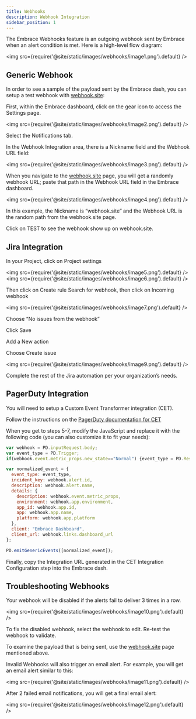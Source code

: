 ```yaml
---
title: Webhooks
description: Webhook Integration
sidebar_position: 1
---
```


The Embrace Webhooks feature is an outgoing webhook sent by Embrace  when an alert condition is met. Here is a high-level flow diagram:

<img src={require('@site/static/images/webhooks/image1.png').default} />

## Generic Webhook

In order to see a sample of the payload sent by the Embrace dash, you can setup a test webhook with [webhook.site](https://webhook.site/):

First, within the Embrace dashboard, click on the gear icon to access the Settings page.

<img src={require('@site/static/images/webhooks/image2.png').default} />

Select the Notifications tab.

In the Webhook Integration area, there is a Nickname field and the Webhook URL field:

<img src={require('@site/static/images/webhooks/image3.png').default} />

When you navigate to the [webhook.site](https://webhook.site/) page, you will get a randomly webhook URL; paste that path in the Webhook URL field in the Embrace dashboard.

<img src={require('@site/static/images/webhooks/image4.png').default} />

In this example, the Nickname is “webhook.site” and the Webhook URL is the random path from the webhook.site page.

Click on TEST to see the webhook show up on webhook.site.

## Jira Integration

In your Project, click on Project settings

<img src={require('@site/static/images/webhooks/image5.png').default} />
<img src={require('@site/static/images/webhooks/image6.png').default} />

Then click on Create rule
Search for webhook, then click on Incoming webhook

<img src={require('@site/static/images/webhooks/image7.png').default} />

Choose “No issues from the webhook”

Click Save

Add a New action

Choose Create issue

<img src={require('@site/static/images/webhooks/image9.png').default} />

Complete the rest of the Jira automation per your organization’s needs.

## PagerDuty Integration

You will need to setup a Custom Event Transformer integration (CET).

Follow the instructions on the [PagerDuty documentation for CET](https://developer.pagerduty.com/docs/custom-event-transformer)

When you get to steps 5-7, modify the JavaScript and replace it with the following code (you can also customize it to fit your needs):

```javascript
var webhook = PD.inputRequest.body;
var event_type = PD.Trigger;
if(webhook.event.metric_props.new_state=="Normal") {event_type = PD.Resolve;}

var normalized_event = {
  event_type: event_type,
  incident_key: webhook.alert.id,
  description: webhook.alert.name,
  details: {
    description: webhook.event.metric_props,
    environment: webhook.app.environment,
    app_id: webhook.app.id,
    app: webhook.app.name,
    platform: webhook.app.platform
  },
  client: "Embrace Dashboard",
  client_url: webhook.links.dashboard_url
};

PD.emitGenericEvents([normalized_event]);
```

Finally, copy the Integration URL generated in the CET Integration Configuration step into the Embrace dash.

## Troubleshooting Webhooks

Your webhook will be disabled if the alerts fail to deliver 3 times in a row.

<img src={require('@site/static/images/webhooks/image10.png').default} />

To fix the disabled webhook, select the webhook to edit. Re-test the webhook to validate.

To examine the payload that is being sent, use the [webhook.site](https://webhook.site/) page mentioned above.

Invalid Webhooks will also trigger an email alert. For example, you will get an email alert similar to this:

<img src={require('@site/static/images/webhooks/image11.png').default} />
 
After 2 failed email notifications, you will get a final email alert:

<img src={require('@site/static/images/webhooks/image12.png').default} />
